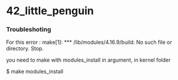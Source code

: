 # 42_little_penguin

### Troubleshoting
 
 For this error : make[1]: *** /lib/modules/4.16.9/build: No such file or directory.  Stop.

you need to make with modules_install in argument, in kernel folder

  $ make modules_install
